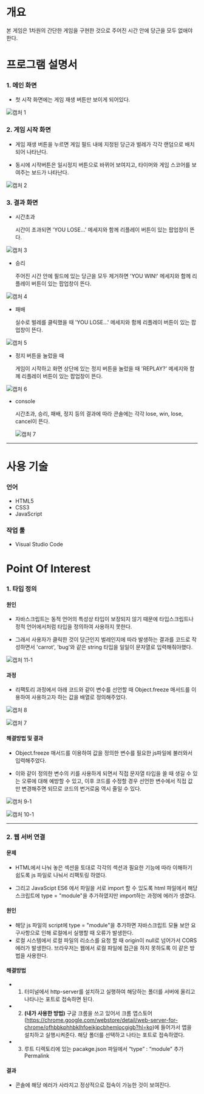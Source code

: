 # 개요

본 게임은 1차원의 간단한 게임을 구현한 것으로 주어진 시간 안에 당근을 모두 없애야 한다.

# 프로그램 설명서

### 1. 메인 화면

- 첫 시작 화면에는 게임 재생 버튼만 보이게 되어있다.

![캡처 1](https://user-images.githubusercontent.com/63761624/113818443-bb765780-97b2-11eb-8626-8cf0d803a0c8.PNG)

### 2. 게임 시작 화면

- 게임 재생 버튼을 누르면 게임 필드 내에 지정된 당근과 벌레가 각각 랜덤으로 배치되어 나타난다.

- 동시에 시작버튼은 일시정지 버튼으로 바뀌어 보여지고, 타이머와 게임 스코어를 보여주는 보드가 나타난다.

![캡처 2](https://user-images.githubusercontent.com/63761624/113818775-43f4f800-97b3-11eb-9ad4-4fb009e1f886.PNG)

### 3. 결과 화면

- 시간초과

  시간이 초과되면 'YOU LOSE...' 메세지와 함께 리플레이 버튼이 있는 팝업창이 뜬다.

![캡처 3](https://user-images.githubusercontent.com/63761624/113819589-79e6ac00-97b4-11eb-9302-0b44b24523de.PNG)

- 승리

  주어진 시간 안에 필드에 있는 당근을 모두 제거하면 'YOU WIN!' 메세지와 함께 리플레이 버튼이 있는 팝업창이 뜬다.

![캡처 4](https://user-images.githubusercontent.com/63761624/113819682-9a166b00-97b4-11eb-82f8-f22fdb248e89.PNG)

- 패배

  실수로 벌레를 클릭했을 때 'YOU LOSE...' 메세지와 함께 리플레이 버튼이 있는 팝업창이 뜬다.

![캡처 5](https://user-images.githubusercontent.com/63761624/113819724-ae5a6800-97b4-11eb-93ab-2875d50a8a3d.PNG)

- 정지 버튼을 눌렀을 때

  게임이 시작하고 화면 상단에 있는 정지 버튼을 눌렀을 때 'REPLAY?' 메세지와 함께 리플레이 버튼이 있는 팝업창이 뜬다.

![캡처 6](https://user-images.githubusercontent.com/63761624/113819760-b9ad9380-97b4-11eb-8833-cfb325703a26.PNG)

- console

  시간초과, 승리, 패배, 정지 등의 결과에 따라 콘솔에는 각각 lose, win, lose, cancel이 뜬다.

  ![캡처 7](https://user-images.githubusercontent.com/63761624/113819854-dba71600-97b4-11eb-81e0-41e726ad5f8b.PNG)

---

# 사용 기술

### 언어

- HTML5
- CSS3
- JavaScript

### 작업 툴

- Visual Studio Code

# Point Of Interest

### 1. 타입 정의

#### 원인

- 자바스크립트는 동적 언어의 특성상 타입이 보장되지 않기 때문에 타입스크립트나 정적 언어에서처럼 타입을 정의하여 사용하지 못한다.

- 그래서 사용자가 클릭한 것이 당근인지 벌레인지에 따라 발생하는 결과를 코드로 작성하면서 'carrot', 'bug'와 같은 string 타입을 일일이 문자열로 입력해줘야했다.

![캡처 11-1](https://user-images.githubusercontent.com/63761624/113830165-49f1d580-97c1-11eb-8e38-8ff7e9fecf1a.png)

#### 과정

- 리팩토리 과정에서 아래 코드와 같이 변수를 선언할 때 Object.freeze 매서드를 이용하여 사용하고자 하는 값을 배열로 정의해주었다.

![캡처 8](https://user-images.githubusercontent.com/63761624/113827452-47da4780-97be-11eb-9ae8-9c62599ed2d6.PNG)

![캡처 7](https://user-images.githubusercontent.com/63761624/113827502-588abd80-97be-11eb-99b2-7726c1a34168.PNG)

#### 해결방법 및 결과

- Object.freeze 매서드를 이용하여 값을 정의한 변수를 필요한 js파일에 불러와서 입력해주었다.

- 이와 같이 정의한 변수의 키를 사용하게 되면서 직접 문자열 타입을 쓸 때 생길 수 있는 오류에 대해 예방할 수 있고, 이후 코드를 수정할 경우 선언한 변수에서 직접 값만 변경해주면 되므로 코드의 번거로움 역시 줄일 수 있다.

![캡처 9-1](https://user-images.githubusercontent.com/63761624/113830699-d603fd00-97c1-11eb-92be-bae0e40deb1b.png)

![캡처 10-1](https://user-images.githubusercontent.com/63761624/113831642-c9cc6f80-97c2-11eb-90fb-cb7938146e2f.png)

---

### 2. 웹 서버 연결

#### 문제

- HTML에서 나눠 놓은 섹션을 토대로 각각의 섹션과 필요한 기능에 따라 이해하기 쉽도록 js 파일로 나눠서 리팩토링 하였다.

- 그리고 JavaScipt ES6 에서 파일을 서로 import 할 수 있도록 html 파일에서 해당 스크립트에 type = "module"을 추가하였지만 import하는 과정에 에러가 생겼다.

#### 원인

- 해당 js 파일의 script에 type = "module"을 추가하면 자바스크립트 모듈 보안 요구사항으로 인해 로컬에서 실행할 때 오류가 발생한다.
- 로컬 시스템에서 로컬 파일의 리소스를 요청 할 때 origin이 null로 넘어가서 CORS 에러가 발생한다. 브라우저는 웹에서 로컬 파일에 접근을 하지 못하도록 이 같은 방법을 사용한다.

#### 해결방법

- 1. 터미널에서 http-server를 설치하고 실행하여 해당하는 폴더를 서버에 올리고 나타나는 포트로 접속하면 된다.

- 2. **(내가 사용한 방법)** 구글 크롬을 쓰고 있어서 크롬 앱스토어 (https://chrome.google.com/webstore/detail/web-server-for-chrome/ofhbbkphhbklhfoeikjpcbhemlocgigb?hl=ko)에 들어가서 앱을 설치하고 실행시켜준다. 해당 폴더를 선택하고 나타는 포트로 접속하였다.

- 3. 루트 디렉토리에 있는 pacakge.json 파일에서 “type” : “module” 추가Permalink

#### 결과

- 콘솔에 해당 에러가 사라지고 정상적으로 접속이 가능한 것이 보여진다.
